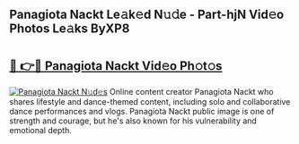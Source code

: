 ## Panagiota Nackt Le𝚊k𝚎d N𝚞𝚍e - Part-hjN Vid𝚎o Photos Le𝚊ks ByXP8

# <h2><a href="http://fb3va0r.evod.top/?m=Panagiota+Nackt">🔗 👉🔴 Panagiota Nackt Vid𝚎o Ph𝚘t𝚘s</a></h2>

[![Panagiota Nackt N𝚞d𝚎s](https://i.imgur.com/8V9OHl7.gif)](http://fb3va0r.evod.top/?m=Panagiota+Nackt)
Online content creator Panagiota Nackt who shares lifestyle and dance-themed content, including solo and collaborative dance performances and vlogs. Panagiota Nackt public image is one of strength and courage, but he's also known for his vulnerability and emotional depth. 
